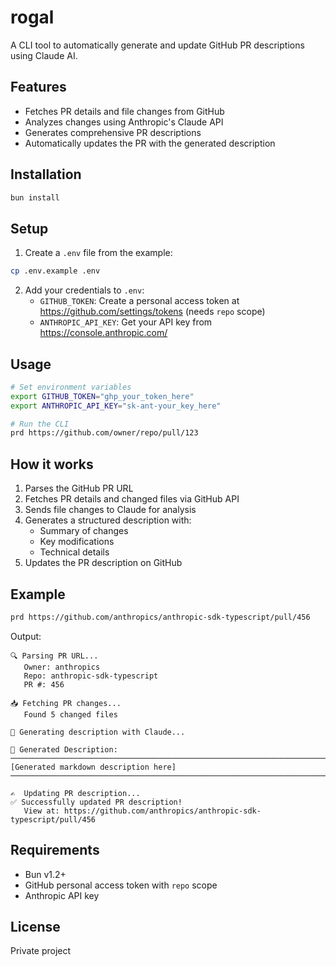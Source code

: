 # rogal

A CLI tool to automatically generate and update GitHub PR descriptions using Claude AI.

## Features

- Fetches PR details and file changes from GitHub
- Analyzes changes using Anthropic's Claude API
- Generates comprehensive PR descriptions
- Automatically updates the PR with the generated description

## Installation

```bash
bun install
```

## Setup

1. Create a `.env` file from the example:
```bash
cp .env.example .env
```

2. Add your credentials to `.env`:
   - `GITHUB_TOKEN`: Create a personal access token at https://github.com/settings/tokens (needs `repo` scope)
   - `ANTHROPIC_API_KEY`: Get your API key from https://console.anthropic.com/

## Usage

```bash
# Set environment variables
export GITHUB_TOKEN="ghp_your_token_here"
export ANTHROPIC_API_KEY="sk-ant-your_key_here"

# Run the CLI
prd https://github.com/owner/repo/pull/123
```

## How it works

1. Parses the GitHub PR URL
2. Fetches PR details and changed files via GitHub API
3. Sends file changes to Claude for analysis
4. Generates a structured description with:
   - Summary of changes
   - Key modifications
   - Technical details
5. Updates the PR description on GitHub

## Example

```bash
prd https://github.com/anthropics/anthropic-sdk-typescript/pull/456
```

Output:
```
🔍 Parsing PR URL...
   Owner: anthropics
   Repo: anthropic-sdk-typescript
   PR #: 456

📥 Fetching PR changes...
   Found 5 changed files

🤖 Generating description with Claude...

📝 Generated Description:
────────────────────────────────────────────────────────────────────────────────
[Generated markdown description here]
────────────────────────────────────────────────────────────────────────────────

✍️  Updating PR description...
✅ Successfully updated PR description!
   View at: https://github.com/anthropics/anthropic-sdk-typescript/pull/456
```

## Requirements

- Bun v1.2+
- GitHub personal access token with `repo` scope
- Anthropic API key

## License

Private project
